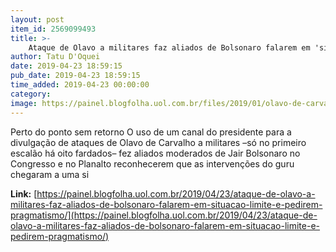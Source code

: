 ```yaml
---
layout: post
item_id: 2569099493
title: >-
    Ataque de Olavo a militares faz aliados de Bolsonaro falarem em 'situação limite' e pedirem 'pragmatismo' : Painel
author: Tatu D'Oquei
date: 2019-04-23 18:59:15
pub_date: 2019-04-23 18:59:15
time_added: 2019-04-23 00:00:00
category: 
image: https://painel.blogfolha.uol.com.br/files/2019/01/olavo-de-carvalho.jpg
---
```


Perto do ponto sem retorno O uso de um canal do presidente para a divulgação de ataques de Olavo de Carvalho a militares –só no primeiro escalão há oito fardados– fez aliados moderados de Jair Bolsonaro no Congresso e no Planalto reconhecerem que as intervenções do guru chegaram a uma si

**Link:** [https://painel.blogfolha.uol.com.br/2019/04/23/ataque-de-olavo-a-militares-faz-aliados-de-bolsonaro-falarem-em-situacao-limite-e-pedirem-pragmatismo/](https://painel.blogfolha.uol.com.br/2019/04/23/ataque-de-olavo-a-militares-faz-aliados-de-bolsonaro-falarem-em-situacao-limite-e-pedirem-pragmatismo/)

